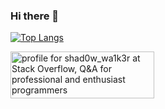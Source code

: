 ### Hi there 👋

[![Top Langs](https://github-readme-stats.vercel.app/api/top-langs/?username=AzyCrw4282&layout=compact)](https://github.com/anuraghazra/github-readme-stats)



<a href="https://stackoverflow.com/users/6505847/azycrw4282"><img src="https://stackoverflow.com/users/flair/6505847.png?theme=clean" width="230" height="75" alt="profile for shad0w_wa1k3r at Stack Overflow, Q&amp;A for professional and enthusiast programmers" title="profile for AzyCrw4282 at Stack Overflow, Q&amp;A for professional and enthusiast programmers"></a>

<!--
**AzyCrw4282/azycrw4282** is a ✨ _special_ ✨ repository because its `README.md` (this file) appears on your GitHub profile.

Here are some ideas to get you started:

- 🔭 I’m currently working on ...
- 🌱 I’m currently learning ...
- 👯 I’m looking to collaborate on ...
- 🤔 I’m looking for help with ...
- 💬 Ask me about ...
- 📫 How to reach me: ...
- 😄 Pronouns: ...
- ⚡ Fun fact: ...


-->


